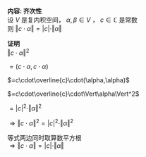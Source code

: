 **内容: 齐次性**  
设 $V$ 是复内积空间， $\alpha,\beta\in V$ ， $c\in\mathbb{C}$ 是常数  
则 $\Vert c\cdot\alpha\Vert=|c|\cdot\Vert\alpha\Vert$  
  
**证明**  
 $\Vert c\cdot\alpha\Vert^2$  
  
 $=(c\cdot\alpha,c\cdot\alpha)$  
  
 $=c\cdot\overline{c}\cdot(\alpha,\alpha)$  
  
 $=c\cdot\overline{c}\cdot\Vert\alpha\Vert^2$  
  
 $=|c|^2\cdot\Vert\alpha\Vert^2$  
  
 $\Rightarrow\Vert c\cdot\alpha\Vert^2=|c|^2\cdot\Vert\alpha\Vert^2$  
  
等式两边同时取算数平方根  
 $\Rightarrow\Vert c\cdot\alpha\Vert=|c|\cdot\Vert\alpha\Vert$  
